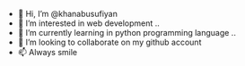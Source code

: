 - 👋 Hi, I’m @khanabusufiyan
- 👀 I’m interested in web development ..
- 🌱 I’m currently learning in python programming language ..
- 💞️ I’m looking to collaborate on my github account 
- 📫 Always smile 

<!---
khanabusufiyan/khanabusufiyan is a ✨ special ✨ repository because its `README.md` (this file) appears on your GitHub profile.
You can click the Preview link to take a look at your changes.
--->
